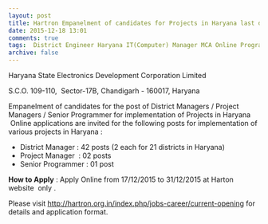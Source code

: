 ```yaml
---
layout: post
title: Hartron Empanelment of candidates for Projects in Haryana last date 31st Dec-2015   
date: 2015-12-18 13:01
comments: true
tags:  District Engineer Haryana IT(Computer) Manager MCA Online Programmer Public-Sector 
archive: false
---
```

Haryana State Electronics Development Corporation Limited 

S.C.O. 109-110,  Sector-17B, Chandigarh - 160017, Haryana

Empanelment of candidates for the post of District Managers / Project Managers / Senior Programmer for implementation of Projects in Haryana
 Online applications are invited for the following posts for implementation of various projects in Haryana : 

- District Manager : 42 posts (2 each for 21 districts in Haryana) 
- Project Manager  : 02 posts 
- Senior Programmer : 01 post 

**How to Apply** : Apply Online from 17/12/2015 to 31/12/2015 at Harton website  only . 

Please visit <http://hartron.org.in/index.php/jobs-career/current-opening> for details and application format. 



